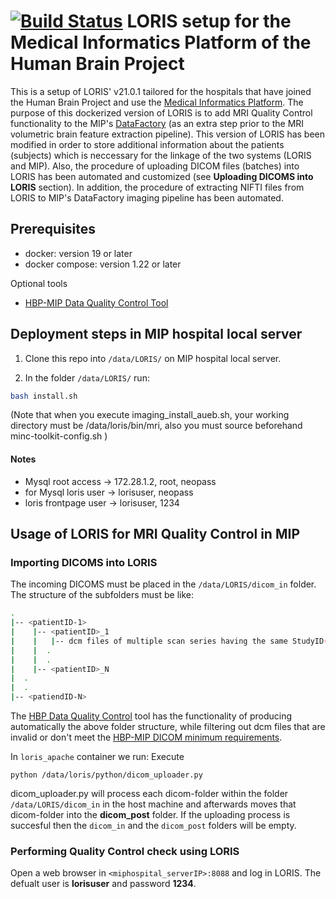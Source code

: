 # [![Build Status](https://travis-ci.org/aces/Loris.svg?branch=master)](https://travis-ci.org/aces/Loris) LORIS setup for the Medical Informatics Platform of the Human Brain Project

This is a setup of LORIS' v21.0.1 tailored for the hospitals that have joined the Human Brain Project and use the [Medical Informatics Platform](https://github.com/HBPMedical). The purpose of this dockerized version of LORIS is to add MRI Quality Control functionality to the MIP's [DataFactory](https://github.com/aueb-wim/ehr-datafactory-template) (as an extra step prior to the MRI volumetric brain feature extraction pipeline). This version of LORIS has been modified in order to store additional information about the patients (subjects) which is neccessary for the linkage of the two systems (LORIS and MIP). Also, the procedure of uploading DICOM files (batches) into LORIS has been automated and customized (see **Uploading DICOMS into LORIS** section). In addition, the procedure of extracting NIFTI files from LORIS to MIP's DataFactory imaging pipeline has been automated.


## Prerequisites

* docker: version 19 or later
* docker compose: version 1.22 or later

Optional tools

* [HBP-MIP Data Quality Control Tool](https://github.com/HBPMedical/DataQualityControlTool)


## Deployment steps in MIP hospital local server

1. Clone this repo into `/data/LORIS/` on MIP hospital local server.

2. In the folder `/data/LORIS/` run:
  
```bash
bash install.sh
```

(Note that when you execute imaging_install_aueb.sh, your working directory must be /data/loris/bin/mri, also you must source beforehand minc-toolkit-config.sh )

#### Notes

* Mysql root access -> 172.28.1.2, root, neopass
* for Mysql loris user -> lorisuser, neopass
* loris frontpage user -> lorisuser, 1234

## Usage of LORIS for MRI Quality Control in MIP

### Importing DICOMS into LORIS

The incoming DICOMS must be placed in the `/data/LORIS/dicom_in` folder. The structure of the subfolders must be like:

```bash
.
|-- <patientID-1>
|    |-- <patientID>_1
|    |   |-- dcm files of multiple scan series having the same StudyID(aka visitID)
|    |  .
|    |  .
|    |-- <patientID>_N
|  .
|  .
|-- <patiendID-N>
```

The [HBP Data Quality Control](https://github.com/HBPMedical) tool has the functionality of producing automatically the above folder structure, while filtering out dcm files that are invalid or don't meet the [HBP-MIP DICOM minimum requirements](https://hbpmedical.github.io/deployment/data/).

In `loris_apache` container we run:
Execute

```shell
python /data/loris/python/dicom_uploader.py
```

dicom_uploader.py will process each dicom-folder within the folder `/data/LORIS/dicom_in` in the host machine and afterwards moves that dicom-folder into the <b>dicom_post</b> folder. If the uploading process is succesful then the `dicom_in` and the `dicom_post` folders will be empty.


### Performing Quality Control check using LORIS

Open a web browser in `<miphospital_serverIP>:8088` and log in LORIS. The defualt user is **lorisuser** and password **1234**.
